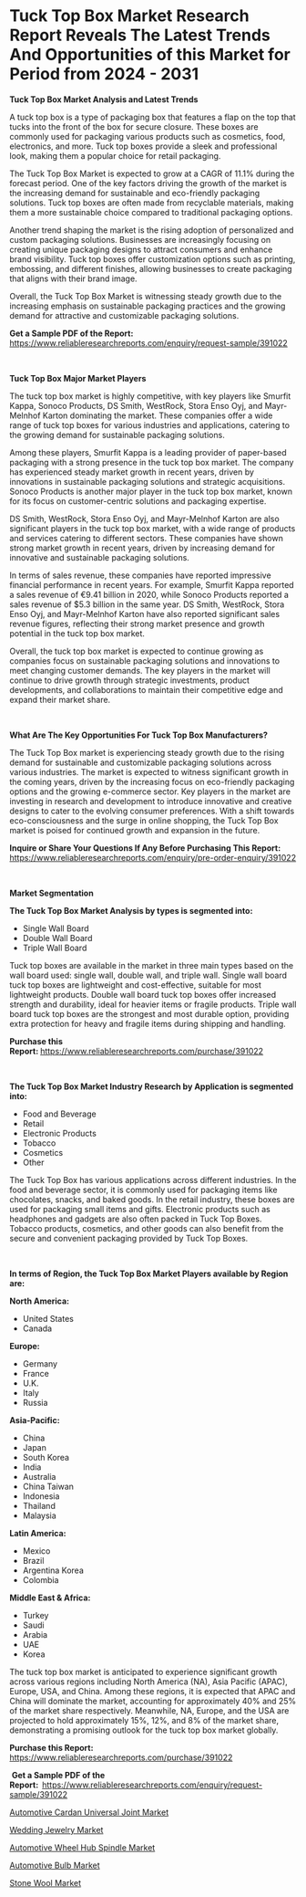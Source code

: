 <p><h1>Tuck Top Box Market Research Report Reveals The Latest Trends And Opportunities of this Market for Period from 2024 - 2031</h1></p><p><strong>Tuck Top Box Market Analysis and Latest Trends</strong></p>
<p><p>A tuck top box is a type of packaging box that features a flap on the top that tucks into the front of the box for secure closure. These boxes are commonly used for packaging various products such as cosmetics, food, electronics, and more. Tuck top boxes provide a sleek and professional look, making them a popular choice for retail packaging.</p><p>The Tuck Top Box Market is expected to grow at a CAGR of 11.1% during the forecast period. One of the key factors driving the growth of the market is the increasing demand for sustainable and eco-friendly packaging solutions. Tuck top boxes are often made from recyclable materials, making them a more sustainable choice compared to traditional packaging options.</p><p>Another trend shaping the market is the rising adoption of personalized and custom packaging solutions. Businesses are increasingly focusing on creating unique packaging designs to attract consumers and enhance brand visibility. Tuck top boxes offer customization options such as printing, embossing, and different finishes, allowing businesses to create packaging that aligns with their brand image.</p><p>Overall, the Tuck Top Box Market is witnessing steady growth due to the increasing emphasis on sustainable packaging practices and the growing demand for attractive and customizable packaging solutions.</p></p>
<p><strong>Get a Sample PDF of the Report:&nbsp;</strong> <a href="https://www.reliableresearchreports.com/enquiry/request-sample/391022">https://www.reliableresearchreports.com/enquiry/request-sample/391022</a></p>
<p>&nbsp;</p>
<p><strong>Tuck Top Box Major Market Players</strong></p>
<p><p>The tuck top box market is highly competitive, with key players like Smurfit Kappa, Sonoco Products, DS Smith, WestRock, Stora Enso Oyj, and Mayr-Melnhof Karton dominating the market. These companies offer a wide range of tuck top boxes for various industries and applications, catering to the growing demand for sustainable packaging solutions.</p><p>Among these players, Smurfit Kappa is a leading provider of paper-based packaging with a strong presence in the tuck top box market. The company has experienced steady market growth in recent years, driven by innovations in sustainable packaging solutions and strategic acquisitions. Sonoco Products is another major player in the tuck top box market, known for its focus on customer-centric solutions and packaging expertise.</p><p>DS Smith, WestRock, Stora Enso Oyj, and Mayr-Melnhof Karton are also significant players in the tuck top box market, with a wide range of products and services catering to different sectors. These companies have shown strong market growth in recent years, driven by increasing demand for innovative and sustainable packaging solutions.</p><p>In terms of sales revenue, these companies have reported impressive financial performance in recent years. For example, Smurfit Kappa reported a sales revenue of €9.41 billion in 2020, while Sonoco Products reported a sales revenue of $5.3 billion in the same year. DS Smith, WestRock, Stora Enso Oyj, and Mayr-Melnhof Karton have also reported significant sales revenue figures, reflecting their strong market presence and growth potential in the tuck top box market.</p><p>Overall, the tuck top box market is expected to continue growing as companies focus on sustainable packaging solutions and innovations to meet changing customer demands. The key players in the market will continue to drive growth through strategic investments, product developments, and collaborations to maintain their competitive edge and expand their market share.</p></p>
<p>&nbsp;</p>
<p><strong>What Are The Key Opportunities For Tuck Top Box Manufacturers?</strong></p>
<p><p>The Tuck Top Box market is experiencing steady growth due to the rising demand for sustainable and customizable packaging solutions across various industries. The market is expected to witness significant growth in the coming years, driven by the increasing focus on eco-friendly packaging options and the growing e-commerce sector. Key players in the market are investing in research and development to introduce innovative and creative designs to cater to the evolving consumer preferences. With a shift towards eco-consciousness and the surge in online shopping, the Tuck Top Box market is poised for continued growth and expansion in the future.</p></p>
<p><strong>Inquire or Share Your Questions If Any Before Purchasing This Report:</strong> <a href="https://www.reliableresearchreports.com/enquiry/pre-order-enquiry/391022">https://www.reliableresearchreports.com/enquiry/pre-order-enquiry/391022</a></p>
<p>&nbsp;</p>
<p><strong>Market Segmentation</strong></p>
<p><strong>The Tuck Top Box Market Analysis by types is segmented into:</strong></p>
<p><ul><li>Single Wall Board</li><li>Double Wall Board</li><li>Triple Wall Board</li></ul></p>
<p><p>Tuck top boxes are available in the market in three main types based on the wall board used: single wall, double wall, and triple wall. Single wall board tuck top boxes are lightweight and cost-effective, suitable for most lightweight products. Double wall board tuck top boxes offer increased strength and durability, ideal for heavier items or fragile products. Triple wall board tuck top boxes are the strongest and most durable option, providing extra protection for heavy and fragile items during shipping and handling.</p></p>
<p><strong>Purchase this Report:&nbsp;</strong><a href="https://www.reliableresearchreports.com/purchase/391022">https://www.reliableresearchreports.com/purchase/391022</a></p>
<p>&nbsp;</p>
<p><strong>The Tuck Top Box Market Industry Research by Application is segmented into:</strong></p>
<p><ul><li>Food and Beverage</li><li>Retail</li><li>Electronic Products</li><li>Tobacco</li><li>Cosmetics</li><li>Other</li></ul></p>
<p><p>The Tuck Top Box has various applications across different industries. In the food and beverage sector, it is commonly used for packaging items like chocolates, snacks, and baked goods. In the retail industry, these boxes are used for packaging small items and gifts. Electronic products such as headphones and gadgets are also often packed in Tuck Top Boxes. Tobacco products, cosmetics, and other goods can also benefit from the secure and convenient packaging provided by Tuck Top Boxes.</p></p>
<p>&nbsp;</p>
<p><strong>In terms of Region, the Tuck Top Box Market Players available by Region are:</strong></p>
<p>
    <p> <strong> North America: </strong>
        <ul>
            <li>United States</li>
            <li>Canada</li>
        </ul>
        </p> 
    <p> <strong> Europe: </strong>
        <ul>
            <li>Germany</li>
            <li>France</li>
            <li>U.K.</li>
            <li>Italy</li>
            <li>Russia</li>
        </ul>
        </p> 
    <p> <strong> Asia-Pacific: </strong>
        <ul>
            <li>China</li>
            <li>Japan</li>
            <li>South Korea</li>
            <li>India</li>
            <li>Australia</li>
            <li>China Taiwan</li>
            <li>Indonesia</li>
            <li>Thailand</li>
            <li>Malaysia</li>
        </ul>
        </p> 
    <p> <strong> Latin America: </strong>
        <ul>
            <li>Mexico</li>
            <li>Brazil</li>
            <li>Argentina Korea</li>
            <li>Colombia</li>
        </ul>
        </p> 
    <p> <strong> Middle East & Africa: </strong>
        <ul>
            <li>Turkey</li>
            <li>Saudi</li>
            <li>Arabia</li>
            <li>UAE</li>
            <li>Korea</li>
        </ul>
    </p>
    </p>
<p><p>The tuck top box market is anticipated to experience significant growth across various regions including North America (NA), Asia Pacific (APAC), Europe, USA, and China. Among these regions, it is expected that APAC and China will dominate the market, accounting for approximately 40% and 25% of the market share respectively. Meanwhile, NA, Europe, and the USA are projected to hold approximately 15%, 12%, and 8% of the market share, demonstrating a promising outlook for the tuck top box market globally.</p></p>
<p><strong>Purchase this Report: </strong><a href="https://www.reliableresearchreports.com/purchase/391022">https://www.reliableresearchreports.com/purchase/391022</a></p>
<p>&nbsp;<strong>Get a Sample PDF of the Report:&nbsp;&nbsp;</strong><a href="https://www.reliableresearchreports.com/enquiry/request-sample/391022">https://www.reliableresearchreports.com/enquiry/request-sample/391022</a></p>
<p><strong></strong></p>
<p><p><a href="https://extreme-scabiosa-c81.notion.site/Automotive-Cardan-Universal-Joint-Market-Size-2024-2031-Global-Industrial-Analysis-Key-Geographic-d51dc7ea9df44664825a836e273acb47">Automotive Cardan Universal Joint Market</a></p><p><a href="https://view.publitas.com/reportprime-1/wedding-jewelry-market-share-market-new-trends-analysis-report-by-type-by-application-by-end-use-by-region-and-segment-forecasts-2024-2031/">Wedding Jewelry Market</a></p><p><a href="https://carnation-joke-41f.notion.site/Global-Automotive-Wheel-Hub-Spindle-Market-by-Types-Applications-and-Major-Players-with-Regional--475fa3e9b3554bb1882f8674b59da77a">Automotive Wheel Hub Spindle Market</a></p><p><a href="https://adventurous-uranium-ef9.notion.site/Automotive-Bulb-Market-Furnish-Information-about-Market-Size-Market-Share-Market-Dynamics-and-Pro-d96295b434cd47b29f0afd436805afed">Automotive Bulb Market</a></p><p><a href="https://view.publitas.com/reportprime-1/stone-wool-market-share-market-new-trends-analysis-report-by-type-by-application-by-end-use-by-region-and-segment-forecasts-2024-2031/">Stone Wool Market</a></p></p>